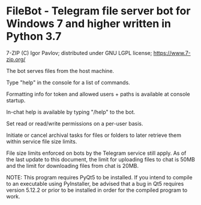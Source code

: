 # FileBot - Telegram file server bot for Windows 7 and higher written in Python 3.7

7-ZIP (C) Igor Pavlov; distributed under GNU LGPL license; https://www.7-zip.org/

The bot serves files from the host machine.

Type "help" in the console for a list of commands.

Formatting info for token and allowed users + paths is available at console startup.

In-chat help is available by typing "/help" to the bot.

Set read or read/write permissions on a per-user basis.

Initiate or cancel archival tasks for files or folders to later retrieve them within service file size limits.

File size limits enforced on bots by the Telegram service still apply. As of the last update to this document, the limit for uploading files to chat is 50MB and the limit for downloading files from chat is 20MB.

NOTE: This program requires PyQt5 to be installed. If you intend to compile to an executable using PyInstaller, be advised that a bug in Qt5 requires version 5.12.2 or prior to be installed in order for the compiled program to work.
